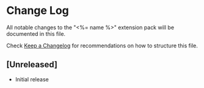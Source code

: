 # Change Log
All notable changes to the "<%= name %>" extension pack will be documented in this file.

Check [Keep a Changelog](http://keepachangelog.com/) for recommendations on how to structure this file.

## [Unreleased]
- Initial release
